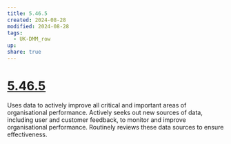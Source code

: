 ```yaml
---
title: 5.46.5
created: 2024-08-28
modified: 2024-08-28
tags:
  - UK-DMM_row
up: 
share: true
---
```

# [5.46.5](5.46.5.md)

Uses data to actively improve all critical and important areas of organisational performance. Actively seeks out new sources of data, including user and customer feedback, to monitor and improve organisational performance. Routinely reviews these data sources to ensure effectiveness.
